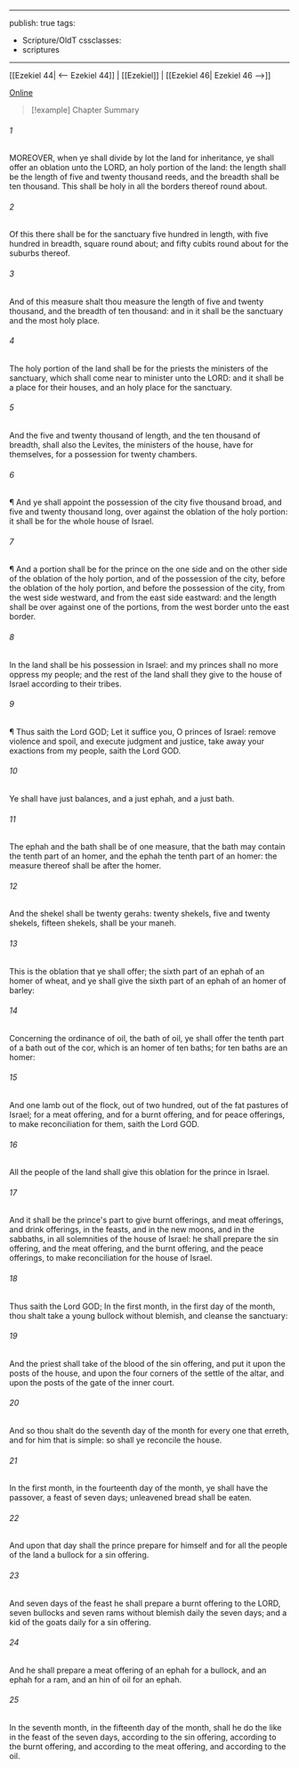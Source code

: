 

---
publish: true
tags:
  - Scripture/OldT
cssclasses:
  - scriptures
---
[[Ezekiel 44| <-- Ezekiel 44]] | [[Ezekiel]] | [[Ezekiel 46| Ezekiel 46 -->]]

[Online](https://churchofjesuschrist.org/study/scriptures/ot/ezek/45?lang=eng)

>[!example] Chapter Summary
>
###### 1
MOREOVER, when ye shall divide by lot the land for inheritance, ye shall offer an oblation unto the LORD, an holy portion of the land: the length shall be the length of five and twenty thousand reeds, and the breadth shall be ten thousand.  This shall be holy in all the borders thereof round about.
###### 2
Of this there shall be for the sanctuary five hundred in length, with five hundred in breadth, square round about; and fifty cubits round about for the suburbs thereof.
###### 3
And of this measure shalt thou measure the length of five and twenty thousand, and the breadth of ten thousand: and in it shall be the sanctuary and the most holy place.
###### 4
The holy portion of the land shall be for the priests the ministers of the sanctuary, which shall come near to minister unto the LORD: and it shall be a place for their houses, and an holy place for the sanctuary.
###### 5
And the five and twenty thousand of length, and the ten thousand of breadth, shall also the Levites, the ministers of the house, have for themselves, for a possession for twenty chambers.
###### 6
¶ And ye shall appoint the possession of the city five thousand broad, and five and twenty thousand long, over against the oblation of the holy portion: it shall be for the whole house of Israel.
###### 7
¶ And a portion shall be for the prince on the one side and on the other side of the oblation of the holy portion, and of the possession of the city, before the oblation of the holy portion, and before the possession of the city, from the west side westward, and from the east side eastward: and the length shall be over against one of the portions, from the west border unto the east border.
###### 8
In the land shall be his possession in Israel: and my princes shall no more oppress my people; and the rest of the land shall they give to the house of Israel according to their tribes.
###### 9
¶ Thus saith the Lord GOD; Let it suffice you, O princes of Israel: remove violence and spoil, and execute judgment and justice, take away your exactions from my people, saith the Lord GOD.
###### 10
Ye shall have just balances, and a just ephah, and a just bath.
###### 11
The ephah and the bath shall be of one measure, that the bath may contain the tenth part of an homer, and the ephah the tenth part of an homer: the measure thereof shall be after the homer.
###### 12
And the shekel shall be twenty gerahs: twenty shekels, five and twenty shekels, fifteen shekels, shall be your maneh.
###### 13
This is the oblation that ye shall offer; the sixth part of an ephah of an homer of wheat, and ye shall give the sixth part of an ephah of an homer of barley:
###### 14
Concerning the ordinance of oil, the bath of oil, ye shall offer the tenth part of a bath out of the cor, which is an homer of ten baths; for ten baths are an homer:
###### 15
And one lamb out of the flock, out of two hundred, out of the fat pastures of Israel; for a meat offering, and for a burnt offering, and for peace offerings, to make reconciliation for them, saith the Lord GOD.
###### 16
All the people of the land shall give this oblation for the prince in Israel.
###### 17
And it shall be the prince's part to give burnt offerings, and meat offerings, and drink offerings, in the feasts, and in the new moons, and in the sabbaths, in all solemnities of the house of Israel: he shall prepare the sin offering, and the meat offering, and the burnt offering, and the peace offerings, to make reconciliation for the house of Israel.
###### 18
Thus saith the Lord GOD; In the first month, in the first day of the month, thou shalt take a young bullock without blemish, and cleanse the sanctuary:
###### 19
And the priest shall take of the blood of the sin offering, and put it upon the posts of the house, and upon the four corners of the settle of the altar, and upon the posts of the gate of the inner court.
###### 20
And so thou shalt do the seventh day of the month for every one that erreth, and for him that is simple: so shall ye reconcile the house.
###### 21
In the first month, in the fourteenth day of the month, ye shall have the passover, a feast of seven days; unleavened bread shall be eaten.
###### 22
And upon that day shall the prince prepare for himself and for all the people of the land a bullock for a sin offering.
###### 23
And seven days of the feast he shall prepare a burnt offering to the LORD, seven bullocks and seven rams without blemish daily the seven days; and a kid of the goats daily for a sin offering.
###### 24
And he shall prepare a meat offering of an ephah for a bullock, and an ephah for a ram, and an hin of oil for an ephah.
###### 25
In the seventh month, in the fifteenth day of the month, shall he do the like in the feast of the seven days, according to the sin offering, according to the burnt offering, and according to the meat offering, and according to the oil.



